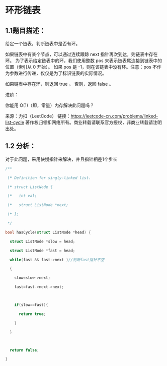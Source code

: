 # 环形链表

## 1.1题目描述：

给定一个链表，判断链表中是否有环。

如果链表中有某个节点，可以通过连续跟踪 next 指针再次到达，则链表中存在环。 为了表示给定链表中的环，我们使用整数 pos 来表示链表尾连接到链表中的位置（索引从 0 开始）。 如果 pos 是 -1，则在该链表中没有环。注意：pos 不作为参数进行传递，仅仅是为了标识链表的实际情况。

如果链表中存在环，则返回 true 。 否则，返回 false 。

进阶：

你能用 O(1)（即，常量）内存解决此问题吗？



来源：力扣（LeetCode）
链接：https://leetcode-cn.com/problems/linked-list-cycle
著作权归领扣网络所有。商业转载请联系官方授权，非商业转载请注明出处。



## 1.2 分析：

对于此问题，采用快慢指针来解决，并且指针相差1个步长



```c
/**

 \* Definition for singly-linked list.

 \* struct ListNode {

 \*   int val;

 \*   struct ListNode *next;

 \* };

 */

bool hasCycle(struct ListNode *head) {

  struct ListNode *slow = head;

  struct ListNode *fast = head;

  while(fast && fast->next )//判断fast指针不空

  {

​    slow=slow->next;

​    fast=fast->next->next;



​    if(slow==fast){

​      return true;

​    }

  }



  return false;

}
```

